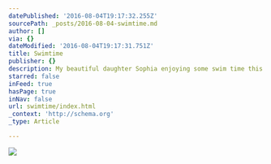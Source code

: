 ```yaml
---
datePublished: '2016-08-04T19:17:32.255Z'
sourcePath: _posts/2016-08-04-swimtime.md
author: []
via: {}
dateModified: '2016-08-04T19:17:31.751Z'
title: Swimtime
publisher: {}
description: My beautiful daughter Sophia enjoying some swim time this summer
starred: false
inFeed: true
hasPage: true
inNav: false
url: swimtime/index.html
_context: 'http://schema.org'
_type: Article

---
```

![](https://the-grid-user-content.s3-us-west-2.amazonaws.com/4c450a7d-0cf0-477a-8209-c5f5d06091a4.jpg)